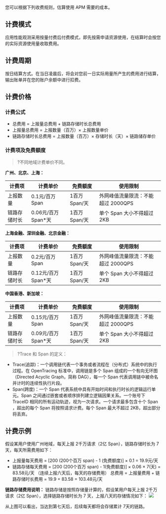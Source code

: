 您可以根据下列收费规则，估算使用 APM 需要的成本。


## 计费模式
应用性能观测采用按量付费后付费模式，即先按需申请资源使用，在结算时会按您的实际资源使用量收取费用。

## 计费周期
按日结算方式。在当日凌晨后，将会对您前一日实际用量所产生的费用进行结算，输出账单并在您的账户余额中进行扣费。

## 计费价格
### 计费公式
- 总费用 = 上报量总费用 + 链路存储时长总费用
- 上报量总费用 = 上报数量（百万）× 上报数量单价
- 链路存储时长总费用 = 上报数量（百万）× 存储时长（天）× 链路储存单价

### 计费项及免费额度

>?不同地域计费单价不同。

**广州、北京、上海：**

|计费项 |计费单价| 免费额度|使用限制|
|---------|---------|---------|---------|
|上报数量|0.1元/百万 Span|1百万 Span/天|外网峰值流量限流：不能超过 2000QPS|
|链路存储时长|0.06元/百万 Span*天|1百万 Span/天|单个 Span 大小不得超过 2KB|

**上海金融、深圳金融、北京金融：**

|计费项 |计费单价| 免费额度|使用限制|
|---------|---------|---------|---------|
|上报数量|0.2元/百万 Span|1百万 Span/天|外网峰值流量限流：不能超过 2000QPS|
|链路存储时长|0.12元/百万 Span*天|1百万 Span/天|单个 Span 大小不得超过 2KB|

**中国香港、新加坡：**

|计费项 |计费单价| 免费额度|使用限制|
|---------|---------|---------|---------|
|上报数量|0.15元/百万 Span|1百万 Span/天|外网峰值流量限流：不能超过 2000QPS|
|链路存储时长|0.09元/百万 Span*天|1百万 Span/天|单个 Span 大小不得超过 2KB|



>?Trace 和 Span 的定义：
- Trace(追踪)：一个调用链代表一个事务或者流程在（分布式）系统中的执行过程。在 OpenTracing 标准中，调用链是多个 Span 组成的一个有向无环图（Directed Acyclic Graph，简称 DAG），每一个 Span 代表调用链中被命名并计时的连续性执行片段。
- Span(跨度)：一个 Span 代表系统中具有开始时间和执行时长的逻辑运行单元。Span 之间通过嵌套或者顺序排列建立逻辑因果关系。一个账号下 TraceID 相同的所有运动轨迹，视为一次请求。一个请求最多包含十个 Span ，超出的每个 Span 将按照请求计费。每个 Span 最大不超过 2KB，超出部分将丢弃。

## 计费示例

假设某用户使用广州地域，每天上报 2千万请求（2亿 Span），链路存储时长为 7天，每天所需费用如下：
- 上报量每天费用 = [200 (200个百万 span) - 1 (免费额度)] × 0.1  = 19.9元/天
- 链路存储每天费用 = [200 (200个百万 span) - 1(免费额度)] × 0.06 × 7(天) = 83.58元/天 （连续上报六天后，每天的存储费用）
总费用 = 上报量费用 + 链路存储时长费用 = 19.9 + 83.58 = 103.48元/天

**链路存储费用说明：**
链路存储是按照存储量计算的，假设某用户每天上报 2千万请求（2亿 Span），选择链路存储时长为 7 天，上报八天的存储情况如下：
![](https://qcloudimg.tencent-cloud.cn/raw/98917c5c1deb832421687c29874c0096.png)

从上图可以看出，当达到第七天后，后续每天都将会存储累计 7天的链路。
